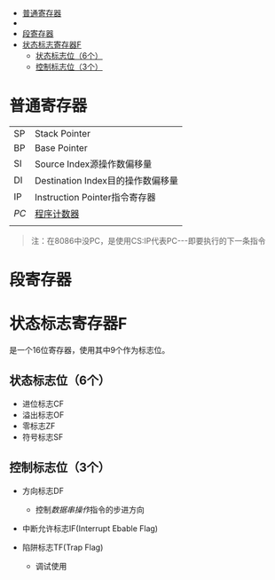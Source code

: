 - [普通寄存器](#%E6%99%AE%E9%80%9A%E5%AF%84%E5%AD%98%E5%99%A8)
- [](#)
- [段寄存器](#%E6%AE%B5%E5%AF%84%E5%AD%98%E5%99%A8)
- [状态标志寄存器F](#%E7%8A%B6%E6%80%81%E6%A0%87%E5%BF%97%E5%AF%84%E5%AD%98%E5%99%A8f)
  - [状态标志位（6个）](#%E7%8A%B6%E6%80%81%E6%A0%87%E5%BF%97%E4%BD%8D6%E4%B8%AA)
  - [控制标志位（3个）](#%E6%8E%A7%E5%88%B6%E6%A0%87%E5%BF%97%E4%BD%8D3%E4%B8%AA)

# 普通寄存器
|      |                                   |
| ---- | --------------------------------- |
| SP   | Stack Pointer                     |
| BP   | Base Pointer                      |
| SI   | Source Index源操作数偏移量        |
| DI   | Destination Index目的操作数偏移量 |
| IP   | Instruction Pointer指令寄存器     |
| *PC* | [程序计数器](#note)               |
|      |                                   |

> 注：<span id = "note">在8086中没PC，是使用CS:IP代表PC---即要执行的下一条指令
# 
# 段寄存器
# 状态标志寄存器F
是一个16位寄存器，使用其中9个作为标志位。

## 状态标志位（6个）
* 进位标志CF
* 溢出标志OF
* 零标志ZF
* 符号标志SF
## 控制标志位（3个）
* 方向标志DF
  * 控制*数据串操作*指令的步进方向
* 中断允许标志IF(Interrupt Ebable Flag)

* 陷阱标志TF(Trap Flag)
  * 调试使用